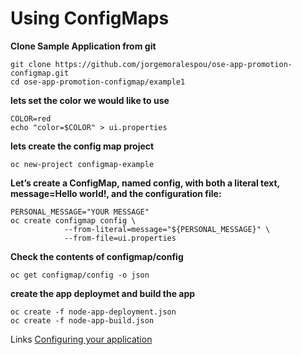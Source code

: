 # Using ConfigMaps

**Clone Sample Application from git**
```
git clone https://github.com/jorgemoralespou/ose-app-promotion-configmap.git
cd ose-app-promotion-configmap/example1
```
**lets set the color we would like to use**
```
COLOR=red
echo "color=$COLOR" > ui.properties
```
**lets create the config map project**
```
oc new-project configmap-example
```

**Let’s create a ConfigMap, named config, with both a literal text, message=Hello world!, and the configuration file:**
```
PERSONAL_MESSAGE="YOUR MESSAGE"
oc create configmap config \
            --from-literal=message="${PERSONAL_MESSAGE}" \
            --from-file=ui.properties
```

**Check the contents of configmap/config**
```
oc get configmap/config -o json
```

**create the app deploymet and build the app**
```
oc create -f node-app-deployment.json
oc create -f node-app-build.json
```

Links
[Configuring your application](https://blog.openshift.com/configuring-your-application-part-1/)
